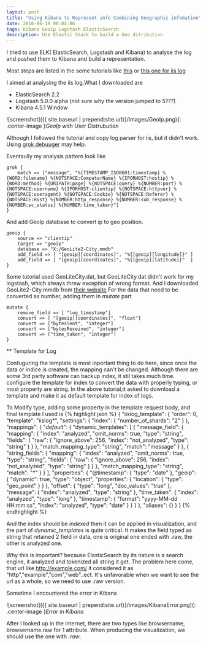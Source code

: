 ```yaml
---
layout: post
title: "Using Kibana to Represent info Combining Geographic infomation"
date: 2016-06-19 00:04:06
tags: Kibana GeoIp Logstash ElasticSearch
description: Use Elastic Stack to build a Geo ditribution 
---
```


I tried to use ELK( ElasticSearch, Logstash and Kibana) to analyse the log and pushed them to Kibana and build a representation.

Most steps are listed in the some tutorials like [this](https://www.digitalocean.com/community/tutorials/how-to-map-user-location-with-geoip-and-elk-elasticsearch-logstash-and-kibana) or [this one for iis log](http://logz.io/blog/iis-log-analyzer/)

I aimed at analysing the iis log,What I downloaded are

* ElasticSearch 2.2
* Logstash 5.0.0 alpha (not sure why the version jumped to 5???)
* Kibana 4.5.1 Window

![screenshot]({{ site.baseurl | prepend:site.url}}/images/GeoIp.png){: .center-image }*GeoIp with User Distrubution*

Although I followed the tutorial and copy log parser for iis, but it didn't work. Using [grok debuuger](https://grokdebug.herokuapp.com/) may help.

Eventaully my analysis pattern look like

    grok {
		match => ["message", "%{TIMESTAMP_ISO8601:timestamp} %{WORD:filename} %{NOTSPACE:ComputerName} %{IPORHOST:hostip} %{WORD:method} %{URIPATH:page} %{NOTSPACE:query} %{NUMBER:port} %{NOTSPACE:username} %{IPORHOST:clientip} %{NOTSPACE:httpver} %{NOTSPACE:useragent} %{NOTSPACE:Cookie} %{NOTSPACE:Referer} %{NOTSPACE:Host} %{NUMBER:http_response} %{NUMBER:sub_response} %{NUMBER:sc_status} %{NUMBER:time_taken}"]
	}
   
And add GeoIp database to convert ip to geo position.

    geoip {
        source => "clientip"
        target => "geoip"
        database => "X:/GeoLite2-City.mmdb"
        add_field => [ "[geoip][coordinates]", "%{[geoip][longitude]}" ]
        add_field => [ "[geoip][coordinates]", "%{[geoip][latitude]}"  ]
    }
    
Some tutorial used GeoLiteCity.dat, but GeoLiteCity.dat didn't work for my logstash, which always threw exception of wrong format.
And I downloaded GeoLite2-City.mmdb from [their website](https://dev.maxmind.com/geoip/geoip2/geolite2/) 
For the data that need to be converted as number, adding them in *mutate* part

    mutate {
	    remove_field => [ "log_timestamp"]
        convert => [ "[geoip][coordinates]", "float"]
        convert => ["bytesSent", "integer"]
        convert => ["bytesReceived", "integer"]
        convert => ["time_taken", "integer"]
    }

** Template for Log

Confuguring the template is most inportant thing to do here, since once the data or indice is created, the mapping can't be changed. Although there are some 3rd party software can backup index, it stil takes much time.     
configure the template for index to convert the data with properly typing, or most property are string.
In the above tutorial,it asked to download a template and make it as default template for index of logs.

To Modify type, adding some property in the template request body, and final template I used is
{% highlight json %}
    {
   "iislog_template": {
      "order": 0,
      "template": "iislog*",
      "settings": {
         "index": {
            "number_of_shards": "2"
         }
      },
      "mappings": {
         "_default_": {
            "dynamic_templates": [
               {
                  "message_field": {
                     "mapping": {
                        "index": "analyzed",
                        "omit_norms": true,
                        "type": "string",
                        "fields": {
                           "raw": {
                              "ignore_above": 256,
                              "index": "not_analyzed",
                              "type": "string"
                           }
                        }
                     },
                     "match_mapping_type": "string",
                     "match": "message"
                  }
               },
               {
                  "string_fields": {
                     "mapping": {
                        "index": "analyzed",
                        "omit_norms": true,
                        "type": "string",
                        "fields": {
                           "raw": {
                              "ignore_above": 256,
                              "index": "not_analyzed",
                              "type": "string"
                           }
                        }
                     },
                     "match_mapping_type": "string",
                     "match": "*"
                  }
               }
            ],
            "properties": {
               "@timestamp": {
                  "type": "date"
               },
               "geoip": {
                  "dynamic": true,
                  "type": "object",
                  "properties": {
                     "location": {
                        "type": "geo_point"
                     }
                  }
               },
               "offset": {
                  "type": "long",
                  "doc_values": "true"
               },
               "message": {
                  "index": "analyzed",
                  "type": "string"
               },
               "time_taken": {
                  "index": "analyzed",
                  "type": "long"
               },
               "timestamp": {
                  "format": "yyyy-MM-dd HH:mm:ss",
                  "index": "analyzed",
                  "type": "date"
               }
            }
         }
      },
      "aliases": {}
   }
}
{% endhighlight %}

And the index should  be *indexed* then it can be applied in visualization, and the part of *dynamic_templates* is quite critical. It makes the field typed as string that retained 2 field in data, one is original one ended with .raw, the other is analyzed one.

Why this is important? because ElasticSearch by its nature is a search engine, it analyzed and tokenized all string it get. The problem here come, that url like http://example.com/  it considered it as "http","example","com","web"..ect. It's unfavorable when we want to see the url as a whole, so we need to use .raw version. 


Sometime I encountered the error in Kibana

![screenshot]({{ site.baseurl | prepend:site.url}}/images/KibanaError.png){: .center-image }*Error in Kibana*

After I looked up in the internet, there are two types like browsername, browsername.raw for 1 attribute. When producing the visualization, we should use the one with *.raw*.
 